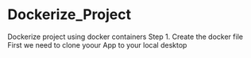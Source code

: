 # Dockerize_Project
Dockerize project using docker containers
Step 1. Create the docker file First we need to clone yoour App to your local desktop 
